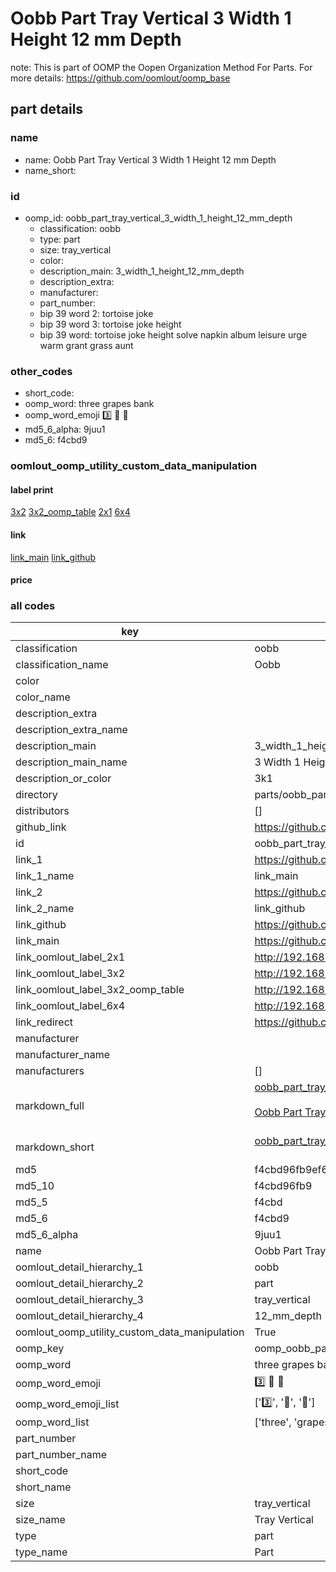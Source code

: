 # Oobb Part Tray Vertical 3 Width 1 Height 12 mm Depth  

note: This is part of OOMP the Oopen Organization Method For Parts. For more details: https://github.com/oomlout/oomp_base

##  part details
  







### name
* name: Oobb Part Tray Vertical 3 Width 1 Height 12 mm Depth
* name_short: 
### id
* oomp_id: oobb_part_tray_vertical_3_width_1_height_12_mm_depth
  * classification: oobb
  * type: part
  * size: tray_vertical
  * color: 
  * description_main: 3_width_1_height_12_mm_depth
  * description_extra: 
  * manufacturer: 
  * part_number: 
  * bip 39 word 2: tortoise joke
  * bip 39 word 3: tortoise joke height
  * bip 39 word: tortoise joke height solve napkin album leisure urge warm grant grass aunt

### other_codes
* short_code: 
* oomp_word: three grapes bank
* oomp_word_emoji :three: :grapes: :bank:
* md5_6_alpha: 9juu1
* md5_6: f4cbd9






### oomlout_oomp_utility_custom_data_manipulation
#### label print
[3x2](http://192.168.1.245:1112/?label=oomp%209juu1)
[3x2_oomp_table](http://192.168.1.108:1112/?label=oomp%209juu1)
[2x1](http://192.168.1.242:1112/?label=oomp%209juu1)
[6x4](http://192.168.1.55:1112/?label=oomp%209juu1)    

#### link

[link_main](https://github.com/oomlout/oomlout_oomp_version_1_messy/tree/main/parts/oobb_part_tray_vertical_3_width_1_height_12_mm_depth) [link_github](https://github.com/oomlout/oomlout_oomp_version_1_messy/tree/main/parts/oobb_part_tray_vertical_3_width_1_height_12_mm_depth)                             

#### price







### all codes 
| key | value |  
| --- | --- |  
| classification | oobb |  
| classification_name | Oobb |  
| color |  |  
| color_name |  |  
| description_extra |  |  
| description_extra_name |  |  
| description_main | 3_width_1_height_12_mm_depth |  
| description_main_name | 3 Width 1 Height 12 mm Depth |  
| description_or_color | 3k1 |  
| directory | parts/oobb_part_tray_vertical_3_width_1_height_12_mm_depth |  
| distributors | [] |  
| github_link | https://github.com/oomlout/oomlout_oomp_part_src/tree/main/parts/oobb_part_tray_vertical_3_width_1_height_12_mm_depth |  
| id | oobb_part_tray_vertical_3_width_1_height_12_mm_depth |  
| link_1 | https://github.com/oomlout/oomlout_oomp_version_1_messy/tree/main/parts/oobb_part_tray_vertical_3_width_1_height_12_mm_depth |  
| link_1_name | link_main |  
| link_2 | https://github.com/oomlout/oomlout_oomp_version_1_messy/tree/main/parts/oobb_part_tray_vertical_3_width_1_height_12_mm_depth |  
| link_2_name | link_github |  
| link_github | https://github.com/oomlout/oomlout_oomp_version_1_messy/tree/main/parts/oobb_part_tray_vertical_3_width_1_height_12_mm_depth |  
| link_main | https://github.com/oomlout/oomlout_oomp_version_1_messy/tree/main/parts/oobb_part_tray_vertical_3_width_1_height_12_mm_depth |  
| link_oomlout_label_2x1 | http://192.168.1.242:1112/?label=oomp%209juu1 |  
| link_oomlout_label_3x2 | http://192.168.1.245:1112/?label=oomp%209juu1 |  
| link_oomlout_label_3x2_oomp_table | http://192.168.1.108:1112/?label=oomp%209juu1 |  
| link_oomlout_label_6x4 | http://192.168.1.55:1112/?label=oomp%209juu1 |  
| link_redirect | https://github.com/oomlout/oomlout_oomp_version_1_messy/tree/main/parts/oobb_part_tray_vertical_3_width_1_height_12_mm_depth |  
| manufacturer |  |  
| manufacturer_name |  |  
| manufacturers | [] |  
| markdown_full | [oobb_part_tray_vertical_3_width_1_height_12_mm_depth](none)<br>[](none)<br>[Oobb Part Tray Vertical 3 Width 1 Height 12 Mm Depth](none)<br><br> |  
| markdown_short | [oobb_part_tray_vertical_3_width_1_height_12_mm_depth](none)<br><br> |  
| md5 | f4cbd96fb9ef6ff417c97ceed55e172c |  
| md5_10 | f4cbd96fb9 |  
| md5_5 | f4cbd |  
| md5_6 | f4cbd9 |  
| md5_6_alpha | 9juu1 |  
| name | Oobb Part Tray Vertical 3 Width 1 Height 12 mm Depth |  
| oomlout_detail_hierarchy_1 | oobb |  
| oomlout_detail_hierarchy_2 | part |  
| oomlout_detail_hierarchy_3 | tray_vertical |  
| oomlout_detail_hierarchy_4 | 12_mm_depth |  
| oomlout_oomp_utility_custom_data_manipulation | True |  
| oomp_key | oomp_oobb_part_tray_vertical_3_width_1_height_12_mm_depth |  
| oomp_word | three grapes bank |  
| oomp_word_emoji | :three: :grapes: :bank: |  
| oomp_word_emoji_list | [':three:', ':grapes:', ':bank:'] |  
| oomp_word_list | ['three', 'grapes', 'bank'] |  
| part_number |  |  
| part_number_name |  |  
| short_code |  |  
| short_name |  |  
| size | tray_vertical |  
| size_name | Tray Vertical |  
| type | part |  
| type_name | Part |  
